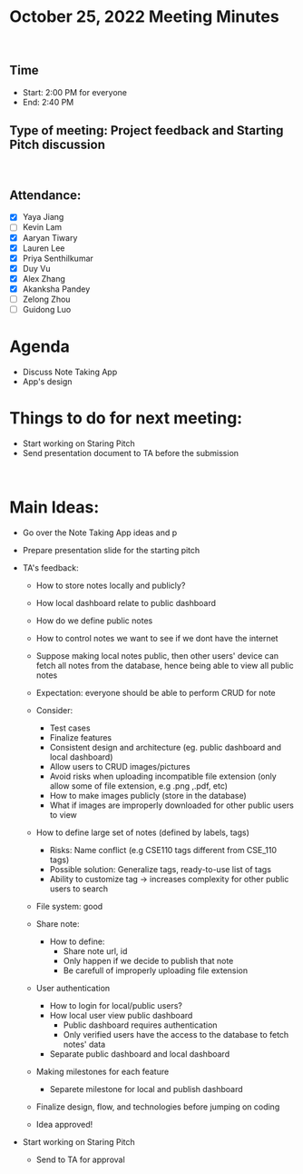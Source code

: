 <!-- Note taker: YOUR NAME HERE-->
<!-- Month Date, Year-->

# October 25, 2022 Meeting Minutes

​

<!-- XX:XX AM/PM -->

## Time

- Start: 2:00 PM for everyone
- End: 2:40 PM
​
<!-- TA or team, etc.-->

## Type of meeting: Project feedback and Starting Pitch discussion

​

<!-- [x] for present -->

## Attendance:

- [x] Yaya Jiang
- [ ] Kevin Lam
- [x] Aaryan Tiwary
- [x] Lauren Lee
- [x] Priya Senthilkumar
- [x] Duy Vu
- [x] Alex Zhang
- [x] Akanksha Pandey
- [ ] Zelong Zhou
- [ ] Guidong Luo
    ​
<!-- Topics for the meeting-->

# Agenda

- Discuss Note Taking App
- App's design
​
<!-- homework basically zzzz-->

# Things to do for next meeting:

- Start working on Staring Pitch
- Send presentation document to TA before the submission

​

<!-- what was discussed for each topic-->

# Main Ideas:

- Go over the Note Taking App ideas and p
- Prepare presentation slide for the starting pitch
- TA's feedback:

  - How to store notes locally and publicly?
  - How local dashboard relate to public dashboard
  - How do we define public notes
  - How to control notes we want to see if we dont have the internet
  - Suppose making local notes public, then other users' device can fetch all notes from the database, hence being able to view all public notes
  - Expectation: everyone should be able to perform CRUD for note
  - Consider:
    - Test cases
    - Finalize features
    - Consistent design and architecture (eg. public dashboard and local dashboard)
    - Allow users to CRUD images/pictures
    - Avoid risks when uploading incompatible file extension (only allow some of file extension, e.g .png ,.pdf, etc)
    - How to make images publicly (store in the database)
    - What if images are improperly downloaded for other public users to view
  - How to define large set of notes (defined by labels, tags)
    - Risks: Name conflict (e.g CSE110 tags different from CSE_110 tags)
    - Possible solution: Generalize tags, ready-to-use list of tags
    - Ability to customize tag -> increases complexity for other public users to search
  - File system: good
  - Share note:
    - How to define:
      - Share note url, id
      - Only happen if we decide to publish that note
      - Be carefull of improperly uploading file extension
  - User authentication

    - How to login for local/public users?
    - How local user view public dashboard
      - Public dashboard requires authentication
      - Only verified users have the access to the database to fetch notes' data
    - Separate public dashboard and local dashboard

  - Making milestones for each feature

    - Separete milestone for local and publish dashboard

  - Finalize design, flow, and technologies before jumping on coding

  - Idea approved!

- Start working on Staring Pitch
  - Send to TA for approval
